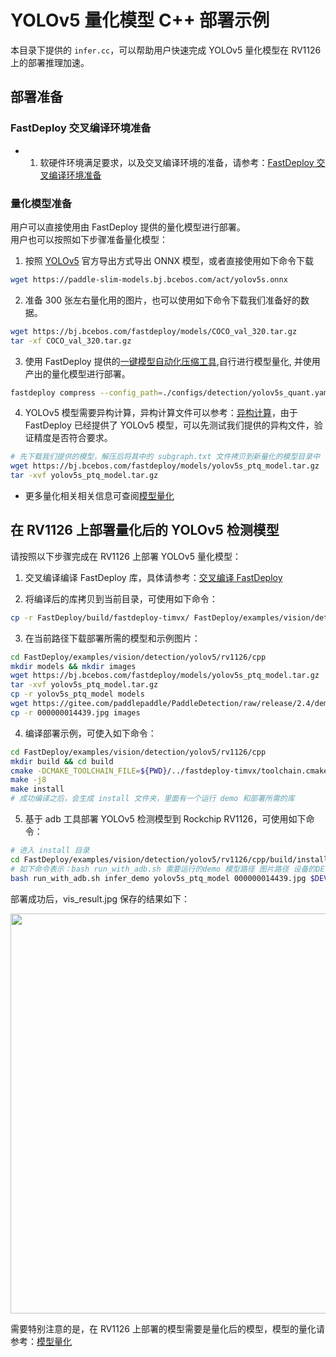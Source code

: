 # YOLOv5 量化模型 C++ 部署示例

本目录下提供的 `infer.cc`，可以帮助用户快速完成 YOLOv5 量化模型在 RV1126 上的部署推理加速。

## 部署准备
### FastDeploy 交叉编译环境准备
- 1. 软硬件环境满足要求，以及交叉编译环境的准备，请参考：[FastDeploy 交叉编译环境准备](../../../../../../docs/cn/build_and_install/rv1126.md#交叉编译环境搭建)  

### 量化模型准备
用户可以直接使用由 FastDeploy 提供的量化模型进行部署。  
用户也可以按照如下步骤准备量化模型：
1. 按照 [YOLOv5](https://github.com/ultralytics/yolov5/releases/tag/v6.1) 官方导出方式导出 ONNX 模型，或者直接使用如下命令下载
```bash
wget https://paddle-slim-models.bj.bcebos.com/act/yolov5s.onnx
```
2. 准备 300 张左右量化用的图片，也可以使用如下命令下载我们准备好的数据。
```bash
wget https://bj.bcebos.com/fastdeploy/models/COCO_val_320.tar.gz
tar -xf COCO_val_320.tar.gz
```
3. 使用 FastDeploy 提供的[一键模型自动化压缩工具](../../../../../../tools/common_tools/auto_compression/),自行进行模型量化, 并使用产出的量化模型进行部署。
```bash
fastdeploy compress --config_path=./configs/detection/yolov5s_quant.yaml --method='PTQ' --save_dir='./yolov5s_ptq_model_new/'
```
4. YOLOv5 模型需要异构计算，异构计算文件可以参考：[异构计算](./../../../../../../docs/cn/faq/heterogeneous_computing_on_timvx_npu.md)，由于 FastDeploy 已经提供了 YOLOv5 模型，可以先测试我们提供的异构文件，验证精度是否符合要求。
```bash
# 先下载我们提供的模型，解压后将其中的 subgraph.txt 文件拷贝到新量化的模型目录中
wget https://bj.bcebos.com/fastdeploy/models/yolov5s_ptq_model.tar.gz
tar -xvf yolov5s_ptq_model.tar.gz
```
- 更多量化相关相关信息可查阅[模型量化](../../quantize/README.md)

## 在 RV1126 上部署量化后的 YOLOv5 检测模型
请按照以下步骤完成在 RV1126 上部署 YOLOv5 量化模型：
1. 交叉编译编译 FastDeploy 库，具体请参考：[交叉编译 FastDeploy](../../../../../../docs/cn/build_and_install/rv1126.md#基于-paddlelite-的-fastdeploy-交叉编译库编译)

2. 将编译后的库拷贝到当前目录，可使用如下命令：
```bash
cp -r FastDeploy/build/fastdeploy-timvx/ FastDeploy/examples/vision/detection/yolov5/rv1126/cpp
```

3. 在当前路径下载部署所需的模型和示例图片：
```bash
cd FastDeploy/examples/vision/detection/yolov5/rv1126/cpp
mkdir models && mkdir images
wget https://bj.bcebos.com/fastdeploy/models/yolov5s_ptq_model.tar.gz
tar -xvf yolov5s_ptq_model.tar.gz
cp -r yolov5s_ptq_model models
wget https://gitee.com/paddlepaddle/PaddleDetection/raw/release/2.4/demo/000000014439.jpg
cp -r 000000014439.jpg images
```

4. 编译部署示例，可使入如下命令：
```bash
cd FastDeploy/examples/vision/detection/yolov5/rv1126/cpp
mkdir build && cd build
cmake -DCMAKE_TOOLCHAIN_FILE=${PWD}/../fastdeploy-timvx/toolchain.cmake -DFASTDEPLOY_INSTALL_DIR=${PWD}/../fastdeploy-timvx -DTARGET_ABI=armhf ..
make -j8
make install
# 成功编译之后，会生成 install 文件夹，里面有一个运行 demo 和部署所需的库
```

5. 基于 adb 工具部署 YOLOv5 检测模型到 Rockchip RV1126，可使用如下命令：
```bash
# 进入 install 目录
cd FastDeploy/examples/vision/detection/yolov5/rv1126/cpp/build/install/
# 如下命令表示：bash run_with_adb.sh 需要运行的demo 模型路径 图片路径 设备的DEVICE_ID
bash run_with_adb.sh infer_demo yolov5s_ptq_model 000000014439.jpg $DEVICE_ID
```

部署成功后，vis_result.jpg 保存的结果如下：

<img width="640" src="https://user-images.githubusercontent.com/30516196/203706969-dd58493c-6635-4ee7-9421-41c2e0c9524b.png">

需要特别注意的是，在 RV1126 上部署的模型需要是量化后的模型，模型的量化请参考：[模型量化](../../../../../../docs/cn/quantize.md)
